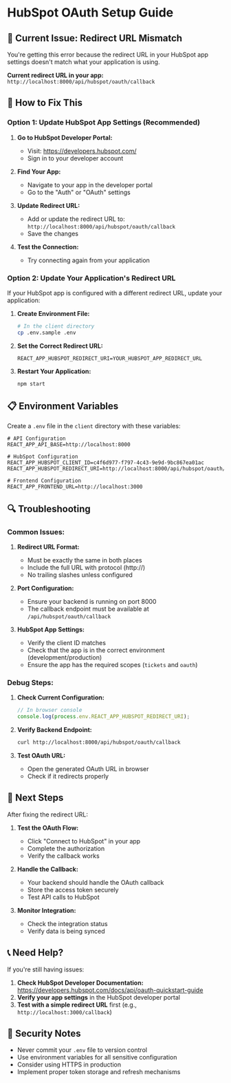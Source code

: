 # HubSpot OAuth Setup Guide

## 🚨 Current Issue: Redirect URL Mismatch

You're getting this error because the redirect URL in your HubSpot app settings doesn't match what your application is using.

**Current redirect URL in your app:** `http://localhost:8000/api/hubspot/oauth/callback`

## 🔧 How to Fix This

### Option 1: Update HubSpot App Settings (Recommended)

1. **Go to HubSpot Developer Portal:**
   - Visit: https://developers.hubspot.com/
   - Sign in to your developer account

2. **Find Your App:**
   - Navigate to your app in the developer portal
   - Go to the "Auth" or "OAuth" settings

3. **Update Redirect URL:**
   - Add or update the redirect URL to: `http://localhost:8000/api/hubspot/oauth/callback`
   - Save the changes

4. **Test the Connection:**
   - Try connecting again from your application

### Option 2: Update Your Application's Redirect URL

If your HubSpot app is configured with a different redirect URL, update your application:

1. **Create Environment File:**
   ```bash
   # In the client directory
   cp .env.sample .env
   ```

2. **Set the Correct Redirect URL:**
   ```env
   REACT_APP_HUBSPOT_REDIRECT_URI=YOUR_HUBSPOT_APP_REDIRECT_URL
   ```

3. **Restart Your Application:**
   ```bash
   npm start
   ```

## 📋 Environment Variables

Create a `.env` file in the `client` directory with these variables:

```env
# API Configuration
REACT_APP_API_BASE=http://localhost:8000

# HubSpot Configuration
REACT_APP_HUBSPOT_CLIENT_ID=c4f6d977-f797-4c43-9e9d-9bc867ea01ac
REACT_APP_HUBSPOT_REDIRECT_URI=http://localhost:8000/api/hubspot/oauth/callback

# Frontend Configuration
REACT_APP_FRONTEND_URL=http://localhost:3000
```

## 🔍 Troubleshooting

### Common Issues:

1. **Redirect URL Format:**
   - Must be exactly the same in both places
   - Include the full URL with protocol (http://)
   - No trailing slashes unless configured

2. **Port Configuration:**
   - Ensure your backend is running on port 8000
   - The callback endpoint must be available at `/api/hubspot/oauth/callback`

3. **HubSpot App Settings:**
   - Verify the client ID matches
   - Check that the app is in the correct environment (development/production)
   - Ensure the app has the required scopes (`tickets` and `oauth`)

### Debug Steps:

1. **Check Current Configuration:**
   ```javascript
   // In browser console
   console.log(process.env.REACT_APP_HUBSPOT_REDIRECT_URI);
   ```

2. **Verify Backend Endpoint:**
   ```bash
   curl http://localhost:8000/api/hubspot/oauth/callback
   ```

3. **Test OAuth URL:**
   - Open the generated OAuth URL in browser
   - Check if it redirects properly

## 🚀 Next Steps

After fixing the redirect URL:

1. **Test the OAuth Flow:**
   - Click "Connect to HubSpot" in your app
   - Complete the authorization
   - Verify the callback works

2. **Handle the Callback:**
   - Your backend should handle the OAuth callback
   - Store the access token securely
   - Test API calls to HubSpot

3. **Monitor Integration:**
   - Check the integration status
   - Verify data is being synced

## 📞 Need Help?

If you're still having issues:

1. **Check HubSpot Developer Documentation:** https://developers.hubspot.com/docs/api/oauth-quickstart-guide
2. **Verify your app settings** in the HubSpot developer portal
3. **Test with a simple redirect URL** first (e.g., `http://localhost:3000/callback`)

## 🔐 Security Notes

- Never commit your `.env` file to version control
- Use environment variables for all sensitive configuration
- Consider using HTTPS in production
- Implement proper token storage and refresh mechanisms 
